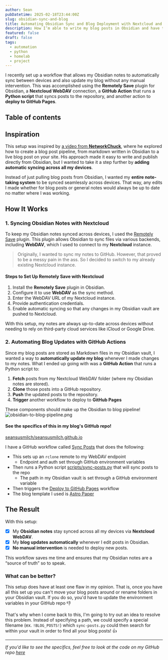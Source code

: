 ```yaml
---
author: Sean
pubDatetime: 2025-02-18T23:44:00Z
slug: obsidian-sync-and-blog
title: Automating Obsidian Sync and Blog Deployment with Nextcloud and GitHub Actions
description: How I’m able to write my blog posts in Obsidian and have them automatically show up here!
featured: false
draft: false
tags:
  - automation
  - python
  - homelab
  - project
---
```

I recently set up a workflow that allows my Obsidian notes to automatically sync between devices and also update my blog without any manual intervention. This was accomplished using the **Remotely Save** plugin for Obsidian, a **Nextcloud WebDAV** connection, a **GitHub Action** that runs a **Python script** that syncs posts to the repository, and another action to **deploy to GitHub Pages**.
## Table of contents

## Inspiration

This setup was inspired by [a video from **NetworkChuck**](https://youtu.be/dnE7c0ELEH8?si=YlK2PJ4si6hp_KzO), where he explored how to create a blog post pipeline, from markdown written in Obsidian to a live blog post on your site. His approach made it easy to write and publish directly from Obsidian, but I wanted to take it a step further by **adding automatic syncing across all my devices**.

Instead of just pulling blog posts from Obsidian, I wanted my **entire note-taking system** to be synced seamlessly across devices. That way, any edits I made whether for blog posts or general notes would always be up to date no matter where I was working.

## How It Works

### 1. Syncing Obsidian Notes with Nextcloud

To keep my Obsidian notes synced across devices, I used the [Remotely Save](https://github.com/remotely-save/remotely-save) plugin. This plugin allows Obsidian to sync files via various backends, including **WebDAV**, which I used to connect to my **Nextcloud** instance.
> Originally, I wanted to sync my notes to GitHub. However, that proved to be a messy pain in the ass. So I decided to switch to my already existing Nextcloud instance.

#### Steps to Set Up Remotely Save with Nextcloud

1. Install the **Remotely Save** plugin in Obsidian.
2. Configure it to use **WebDAV** as the sync method.
3. Enter the WebDAV URL of my Nextcloud instance.
4. Provide authentication credentials.
5. Enable automatic syncing so that any changes in my Obsidian vault are pushed to Nextcloud.

With this setup, my notes are always up-to-date across devices without needing to rely on third-party cloud services like iCloud or Google Drive.

### 2. Automating Blog Updates with GitHub Actions

Since my blog posts are stored as Markdown files in my Obsidian vault, I wanted a way to **automatically update my blog** whenever I made changes to my notes. What I ended up going with was a **GitHub Action** that runs a Python script to:

  1. **Fetch** posts from my Nextcloud WebDAV folder (where my Obsidian notes are stored). 
  2. **Clone** those posts into a GitHub repository.  
  3. **Push** the updated posts to the repository.
  4. **Trigger** another workflow to deploy to **GitHub Pages**

These components should make up the Obsidian to blog pipeline!
![obsidian-to-blog-pipeline.png](@assets/blog/obsidian-to-blog-pipeline.png)
#### See the specifics of this in my blog's GitHub repo!

[seansusmilch/seansusmilch.github.io](https://github.com/seansusmilch/seansusmilch.github.io)

I have a GitHub workflow called [Sync Posts](https://github.com/seansusmilch/seansusmilch.github.io/actions/workflows/sync-posts.yaml) that does the following:

- This sets up an `rclone` remote to my WebDAV endpoint
	- Endpoint and auth set through GitHub environment variables
- Then runs a Python script [scripts/sync-posts.py](https://github.com/seansusmilch/seansusmilch.github.io/blob/main/scripts/sync-posts.py) that will sync posts to the repo
	- The path in my Obsidian vault is set through a GitHub environment variable
- Then triggers the [Deploy to GitHub Pages](https://github.com/seansusmilch/seansusmilch.github.io/actions/workflows/deploy-gh-pages.yaml) workflow
- The blog template I used is [Astro Paper](https://github.com/satnaing/astro-paper)

## The Result

With this setup:

 - [x] My **Obsidian notes** stay synced across all my devices via **Nextcloud WebDAV**.
 - [x] My **blog updates automatically** whenever I edit posts in Obsidian.
 - [x] **No manual intervention** is needed to deploy new posts.

This workflow saves me time and ensures that my Obsidian notes are a “source of truth” so to speak.

### What can be better?

This setup does have at least one flaw in my opinion. That is, once you have all this set up you can't move your blog posts around or rename folders in your Obsidian vault. If you do so, you'd have to update the environment variables in your GitHub repo 👎

That's why when I come back to this, I'm going to try out an idea to resolve this problem.
Instead of specifying a path, we could specify a special filename (ex. `!BLOG_POSTS!`) which `sync-posts.py` could then search for within your vault in order to find all your blog posts! 👍

---
_If you'd like to see the specifics, feel free to look at the code on my GitHub repo [here](https://github.com/seansusmilch/seansusmilch.github.io)_